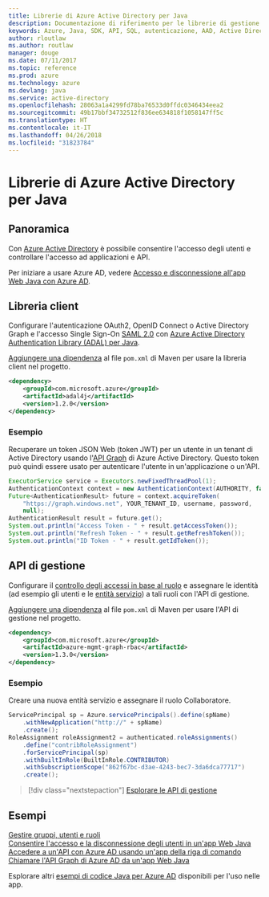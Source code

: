 ```yaml
---
title: Librerie di Azure Active Directory per Java
description: Documentazione di riferimento per le librerie di gestione e client di Azure Active Directory per Java
keywords: Azure, Java, SDK, API, SQL, autenticazione, AAD, Active Directory, Graph, OAuth 2.0
author: rloutlaw
ms.author: routlaw
manager: douge
ms.date: 07/11/2017
ms.topic: reference
ms.prod: azure
ms.technology: azure
ms.devlang: java
ms.service: active-directory
ms.openlocfilehash: 28063a1a4299fd78ba76533d0ffdc0346434eea2
ms.sourcegitcommit: 49b17bbf34732512f836ee634818f1058147ff5c
ms.translationtype: HT
ms.contentlocale: it-IT
ms.lasthandoff: 04/26/2018
ms.locfileid: "31823784"
---
```

# <a name="azure-active-directory-libraries-for-java"></a>Librerie di Azure Active Directory per Java

## <a name="overview"></a>Panoramica

Con [Azure Active Directory](/azure/active-directory/active-directory-whatis) è possibile consentire l'accesso degli utenti e controllare l'accesso ad applicazioni e API.

Per iniziare a usare Azure AD, vedere [Accesso e disconnessione all'app Web Java con Azure AD](/azure/active-directory/develop/active-directory-devquickstarts-webapp-java).

## <a name="client-library"></a>Libreria client

Configurare l'autenticazione OAuth2, OpenID Connect o Active Directory Graph e l'accesso Single Sign-On [SAML 2.0](https://docs.microsoft.com/azure/active-directory/develop/active-directory-saml-protocol-reference) con [Azure Active Directory Authentication Library (ADAL) per Java](https://github.com/AzureAD/azure-activedirectory-library-for-java).

[Aggiungere una dipendenza](https://maven.apache.org/guides/getting-started/index.html#How_do_I_use_external_dependencies) al file `pom.xml` di Maven per usare la libreria client nel progetto.

```XML
<dependency>
    <groupId>com.microsoft.azure</groupId>
    <artifactId>adal4j</artifactId>
    <version>1.2.0</version>
</dependency>
```   

### <a name="example"></a>Esempio

Recuperare un token JSON Web (token JWT) per un utente in un tenant di Active Directory usando l'[API Graph](https://docs.microsoft.com/azure/active-directory/develop/active-directory-graph-api) di Azure Active Directory. Questo token può quindi essere usato per autenticare l'utente in un'applicazione o un'API.

```java
ExecutorService service = Executors.newFixedThreadPool(1);
AuthenticationContext context = new AuthenticationContext(AUTHORITY, false, service);
Future<AuthenticationResult> future = context.acquireToken(
    "https://graph.windows.net", YOUR_TENANT_ID, username, password,
    null);
AuthenticationResult result = future.get();
System.out.println("Access Token - " + result.getAccessToken());
System.out.println("Refresh Token - " + result.getRefreshToken());
System.out.println("ID Token - " + result.getIdToken());
```

## <a name="management-api"></a>API di gestione

Configurare il [controllo degli accessi in base al ruolo](/azure/active-directory/role-based-access-control-what-is) e assegnare le identità (ad esempio gli utenti e le [entità servizio](https://docs.microsoft.com/azure/active-directory/develop/active-directory-application-objects)) a tali ruoli con l'API di gestione. 

[Aggiungere una dipendenza](https://maven.apache.org/guides/getting-started/index.html#How_do_I_use_external_dependencies) al file `pom.xml` di Maven per usare l'API di gestione nel progetto.

```XML
<dependency>
    <groupId>com.microsoft.azure</groupId>
    <artifactId>azure-mgmt-graph-rbac</artifactId>
    <version>1.3.0</version>
</dependency>
```

### <a name="example"></a>Esempio 

Creare una nuova entità servizio e assegnare il ruolo Collaboratore.

```java
ServicePrincipal sp = Azure.servicePrincipals().define(spName)
    .withNewApplication("http://" + spName)
    .create();
RoleAssignment roleAssignment2 = authenticated.roleAssignments()
    .define("contribRoleAssignment")
    .forServicePrincipal(sp)
    .withBuiltInRole(BuiltInRole.CONTRIBUTOR)
    .withSubscriptionScope("862f67bc-d3ae-4243-bec7-3da6dca77717")
    .create();
```

> [!div class="nextstepaction"]
> [Esplorare le API di gestione](/java/api/overview/azure/activedirectory/management)


## <a name="samples"></a>Esempi

[Gestire gruppi, utenti e ruoli](https://github.com/Azure-Samples/aad-java-browse-graph-and-manage-roles)    
[Consentire l'accesso e la disconnessione degli utenti in un'app Web Java](https://github.com/Azure-Samples/active-directory-java-webapp-openidconnect)    
[Accedere a un'API con Azure AD usando un'app della riga di comando](https://github.com/Azure-Samples/active-directory-java-native-headless)   
[Chiamare l'API Graph di Azure AD da un'app Web Java](https://github.com/Azure-Samples/active-directory-java-graphapi-web/)  

Esplorare altri [esempi di codice Java per Azure AD](https://azure.microsoft.com/en-us/resources/samples/?term=active+directory&platform=java) disponibili per l'uso nelle app.
